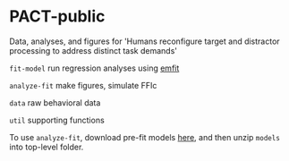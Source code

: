 # PACT-public
 Data, analyses, and figures for 'Humans reconfigure target and distractor processing to address distinct task demands'


`fit-model`      run regression analyses using [emfit](https://github.com/mpc-ucl/emfit)

`analyze-fit`     make figures, simulate FFIc

`data`            raw behavioral data

`util`            supporting functions



To use `analyze-fit`, download pre-fit models [here](https://figshare.com/articles/journal_contribution/PACT_regression_models/16755418), and then unzip `models` into top-level folder.

